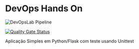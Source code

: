 # DevOps Hands On

![DevOpsLab Pipeline](https://github.com/tiagopimentaoliveira/devopslab/actions/workflows/pipeline.yml/badge.svg)

[![Quality Gate Status](https://sonarcloud.io/summary/new_code?id=tiagopimentaoliveira_devopslab&branch=main)](https://sonarcloud.io/summary/new_code?id=tiagopimentaoliveira_devopslab&branch=main)

Aplicação Simples em Python/Flask com teste usando Unittest
